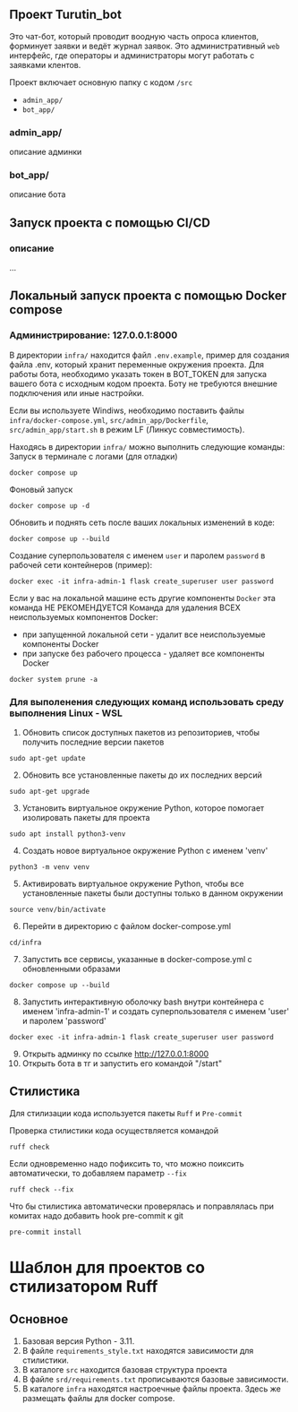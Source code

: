 ## Проект Turutin_bot
Это чат-бот, который проводит воодную часть опроса клиентов, форминует заявки и ведёт журнал заявок.
Это административный `web` интерфейс, где операторы и администраторы могут работать с заявками клентов.

Проект включает основную папку с кодом `/src`
 - `admin_app/`
 - `bot_app/`

### admin_app/

описание админки

### bot_app/

описание бота

## Запуск проекта с помощью CI/CD
### описание

...

## Локальный запуск проекта с помощью Docker compose
### Администрирование: 127.0.0.1:8000

В директории `infra/` находится файл `.env.example`, пример для создания
файла .env, который хранит переменные окружения проекта.
Для работы бота, необходимо указать токен в BOT_TOKEN для запуска вашего бота с исходным кодом проекта. Боту не требуются внешние подключения или иные настройки.

Если вы используете Windiws, необходимо поставить файлы
`infra/docker-compose.yml`, `src/admin_app/Dockerfile`, `src/admin_app/start.sh`
в режим LF (Линкус совместимость).

Находясь в директории `infra/` можно выполнить следующие команды:
Запуск в терминале с логами (для отладки)
```shell
docker compose up
```
Фоновый запуск
```shell
docker compose up -d
```
Обновить и поднять сеть после ваших локальных изменений в коде:
```shell
docker compose up --build
```
Создание суперпользователя с именем `user` и паролем `password`
в рабочей сети контейнеров (пример):
```shell
docker exec -it infra-admin-1 flask create_superuser user password
```
Если у вас на локальной машине есть другие компоненты `Docker` эта команда
НЕ РЕКОМЕНДУЕТСЯ
Команда для удаления ВСЕХ неиспользуемых компонентов Docker:
 - при запущенной локальной сети - удалит все неиспользуемые компоненты Docker
 - при запуске без рабочего процесса - удаляет все компоненты Docker
```shell
docker system prune -a
```

### Для выполенения следующих команд использовать среду выполнения Linux - WSL 
1) Обновить список доступных пакетов из репозиториев, чтобы получить последние версии пакетов
```
sudo apt-get update
```
2) Обновить все установленные пакеты до их последних версий
```
sudo apt-get upgrade
```
3) Установить виртуальное окружение Python, которое помогает изолировать пакеты для проекта
```
sudo apt install python3-venv
```
4) Создать новое виртуальное окружение Python с именем 'venv'
```
python3 -m venv venv
```
5) Активировать виртуальное окружение Python, чтобы все установленные пакеты были доступны только в данном окружении
```
source venv/bin/activate
```
6) Перейти в директорию с файлом docker-compose.yml
```
cd/infra
```
7) Запустить все сервисы, указанные в docker-compose.yml с обновленными образами
```
docker compose up --build
```
8) Запустить интерактивную оболочку bash внутри контейнера с именем 'infra-admin-1' и создать суперпользователя с именем 'user' и паролем 'password'
```
docker exec -it infra-admin-1 flask create_superuser user password
```
9) Открыть админку по ссылке http://127.0.0.1:8000
10) Открыть бота в тг и запустить его командой "/start"


## Стилистика

Для стилизации кода используется пакеты `Ruff` и `Pre-commit`

Проверка стилистики кода осуществляется командой
```shell
ruff check
```

Если одновременно надо пофиксить то, что можно поиксить автоматически, то добавляем параметр `--fix`
```shell
ruff check --fix
```

Что бы стилистика автоматически проверялась и поправлялась при комитах надо добавить hook pre-commit к git

```shell
pre-commit install
```
# Шаблон для проектов со стилизатором Ruff

## Основное

1. Базовая версия Python - 3.11.
2. В файле `requirements_style.txt` находятся зависимости для стилистики.
3. В каталоге `src` находится базовая структура проекта
4. В файле `srd/requirements.txt` прописываются базовые зависимости.
5. В каталоге `infra` находятся настроечные файлы проекта. Здесь же размещать файлы для docker compose.